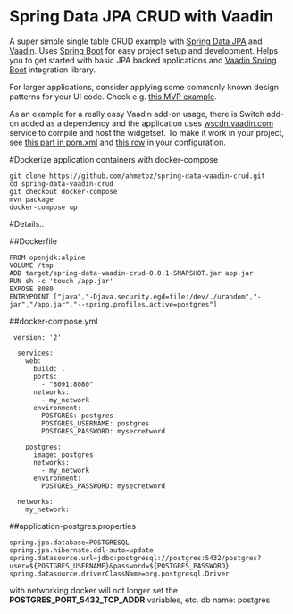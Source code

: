 # Spring Data JPA CRUD with Vaadin

A super simple single table CRUD example with [Spring Data JPA](http://projects.spring.io/spring-data-jpa/) and [Vaadin](https://vaadin.com). Uses [Spring Boot](http://projects.spring.io/spring-boot/) for easy project setup and development. Helps you to get started with basic JPA backed applications and [Vaadin Spring Boot](https://vaadin.com/addon/vaadin-spring-boot) integration library.

For larger applications, consider applying some commonly known design patterns for your UI code. Check e.g. [this MVP example](https://github.com/peholmst/vaadin4spring/tree/master/spring-vaadin-mvp).

As an example for a really easy Vaadin add-on usage, there is Switch add-on added as a dependency and the application uses [wscdn.vaadin.com](https://wscdn.vaadin.com) service to compile and host the widgetset. To make it work in your project, see [this part in pom.xml](https://github.com/mstahv/spring-data-vaadin-crud/blob/master/pom.xml#L100-L112) and [this row](https://github.com/mstahv/spring-data-vaadin-crud/blob/master/src/main/java/crud/Application.java#L11) in your configuration.

#Dockerize application containers with docker-compose

```
git clone https://github.com/ahmetoz/spring-data-vaadin-crud.git
cd spring-data-vaadin-crud
git checkout docker-compose
mvn package
docker-compose up
```

#Details..

##Dockerfile

```
FROM openjdk:alpine
VOLUME /tmp
ADD target/spring-data-vaadin-crud-0.0.1-SNAPSHOT.jar app.jar
RUN sh -c 'touch /app.jar'
EXPOSE 8080
ENTRYPOINT ["java","-Djava.security.egd=file:/dev/./urandom","-jar","/app.jar","--spring.profiles.active=postgres"]
```

##docker-compose.yml
```
 version: '2'

  services:
    web:
      build: .
      ports:
        - "8091:8080"
      networks:
        - my_network
      environment:
        POSTGRES: postgres
        POSTGRES_USERNAME: postgres
        POSTGRES_PASSWORD: mysecretword

    postgres:
      image: postgres
      networks:
        - my_network
      environment:
        POSTGRES_PASSWORD: mysecretword

  networks:
    my_network:
```

##application-postgres.properties

```
spring.jpa.database=POSTGRESQL
spring.jpa.hibernate.ddl-auto=update
spring.datasource.url=jdbc:postgresql://postgres:5432/postgres?user=${POSTGRES_USERNAME}&password=${POSTGRES_PASSWORD}
spring.datasource.driverClassName=org.postgresql.Driver
```

with networking docker will not longer set the  **POSTGRES_PORT_5432_TCP_ADDR** variables, etc.
db name: postgres 

